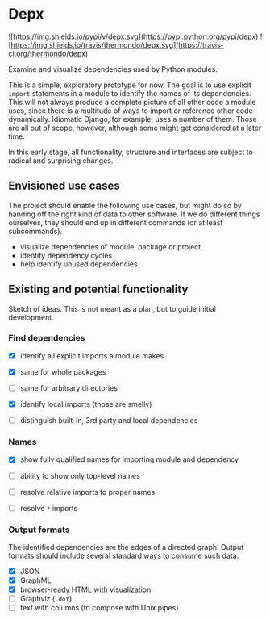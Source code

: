 # Depx

![https://img.shields.io/pypi/v/depx.svg](https://pypi.python.org/pypi/depx)
![https://img.shields.io/travis/thermondo/depx.svg](https://travis-ci.org/thermondo/depx)


Examine and visualize dependencies used by Python modules.

This is a simple, exploratory prototype for now. The goal is to use explicit
`import` statements in a module to identify the names of its dependencies. This
will not always produce a complete picture of all other code a module uses,
since there is a multitude of ways to import or reference other code
dynamically. Idiomatic Django, for example, uses a number of them. Those are
all out of scope, however, although some might get considered at a later time.

In this early stage, all functionality, structure and interfaces are subject to
radical and surprising changes.

## Envisioned use cases

The project should enable the following use cases, but might do so by handing
off the right kind of data to other software. If we do different things
ourselves, they should end up in different commands (or at least subcommands).

* visualize dependencies of module, package or project
* identify dependency cycles
* help identify unused dependencies


## Existing and potential functionality

Sketch of ideas. This is not meant as a plan, but to guide initial development.

### Find dependencies

- [x] identify all explicit imports a module makes
- [x] same for whole packages
- [ ] same for arbitrary directories
- [x] identify local imports (those are smelly)
- [ ] distinguish built-in, 3rd party and local dependencies


### Names

- [x] show fully qualified names for importing module and dependency
- [ ] ability to show only top-level names
- [ ] resolve relative imports to proper names
- [ ] resolve `*` imports


### Output formats

The identified dependencies are the edges of a directed graph. Output formats
should include several standard ways to consume such data.

- [x] JSON
- [x] GraphML
- [x] browser-ready HTML with visualization
- [ ] Graphviz (`.dot`)
- [ ] text with columns (to compose with Unix pipes)
